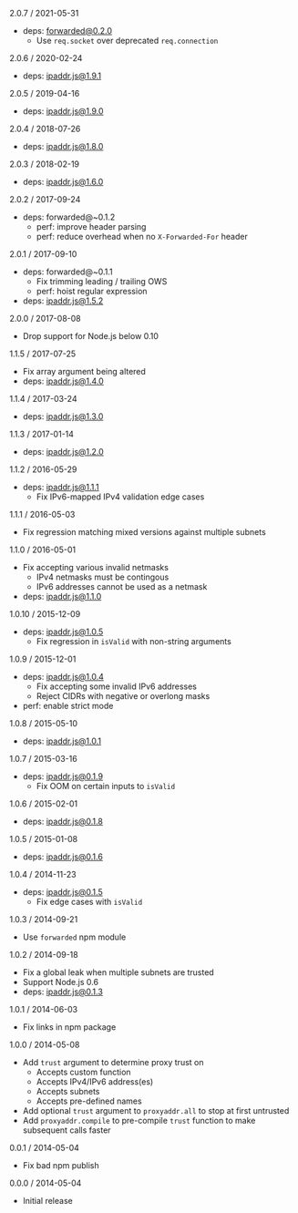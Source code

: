 2.0.7 / 2021-05-31

  * deps: forwarded@0.2.0
    - Use `req.socket` over deprecated `req.connection`

2.0.6 / 2020-02-24

  * deps: ipaddr.js@1.9.1

2.0.5 / 2019-04-16

  * deps: ipaddr.js@1.9.0

2.0.4 / 2018-07-26

  * deps: ipaddr.js@1.8.0

2.0.3 / 2018-02-19

  * deps: ipaddr.js@1.6.0

2.0.2 / 2017-09-24

  * deps: forwarded@~0.1.2
    - perf: improve header parsing
    - perf: reduce overhead when no `X-Forwarded-For` header

2.0.1 / 2017-09-10

  * deps: forwarded@~0.1.1
    - Fix trimming leading / trailing OWS
    - perf: hoist regular expression
  * deps: ipaddr.js@1.5.2

2.0.0 / 2017-08-08

  * Drop support for Node.js below 0.10

1.1.5 / 2017-07-25

  * Fix array argument being altered
  * deps: ipaddr.js@1.4.0

1.1.4 / 2017-03-24

  * deps: ipaddr.js@1.3.0

1.1.3 / 2017-01-14

  * deps: ipaddr.js@1.2.0

1.1.2 / 2016-05-29

  * deps: ipaddr.js@1.1.1
    - Fix IPv6-mapped IPv4 validation edge cases

1.1.1 / 2016-05-03

  * Fix regression matching mixed versions against multiple subnets

1.1.0 / 2016-05-01

  * Fix accepting various invalid netmasks
    - IPv4 netmasks must be contingous
    - IPv6 addresses cannot be used as a netmask
  * deps: ipaddr.js@1.1.0

1.0.10 / 2015-12-09

  * deps: ipaddr.js@1.0.5
    - Fix regression in `isValid` with non-string arguments

1.0.9 / 2015-12-01

  * deps: ipaddr.js@1.0.4
    - Fix accepting some invalid IPv6 addresses
    - Reject CIDRs with negative or overlong masks
  * perf: enable strict mode

1.0.8 / 2015-05-10

  * deps: ipaddr.js@1.0.1

1.0.7 / 2015-03-16

  * deps: ipaddr.js@0.1.9
    - Fix OOM on certain inputs to `isValid`

1.0.6 / 2015-02-01

  * deps: ipaddr.js@0.1.8

1.0.5 / 2015-01-08

  * deps: ipaddr.js@0.1.6

1.0.4 / 2014-11-23

  * deps: ipaddr.js@0.1.5
    - Fix edge cases with `isValid`

1.0.3 / 2014-09-21

  * Use `forwarded` npm module

1.0.2 / 2014-09-18

  * Fix a global leak when multiple subnets are trusted
  * Support Node.js 0.6
  * deps: ipaddr.js@0.1.3

1.0.1 / 2014-06-03

  * Fix links in npm package

1.0.0 / 2014-05-08

  * Add `trust` argument to determine proxy trust on
    * Accepts custom function
    * Accepts IPv4/IPv6 address(es)
    * Accepts subnets
    * Accepts pre-defined names
  * Add optional `trust` argument to `proxyaddr.all` to
    stop at first untrusted
  * Add `proxyaddr.compile` to pre-compile `trust` function
    to make subsequent calls faster

0.0.1 / 2014-05-04

  * Fix bad npm publish

0.0.0 / 2014-05-04

  * Initial release
